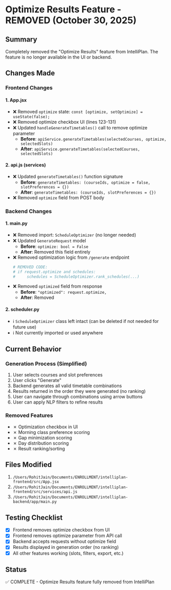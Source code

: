 # Optimize Results Feature - REMOVED (October 30, 2025)

## Summary
Completely removed the "Optimize Results" feature from IntelliPlan. The feature is no longer available in the UI or backend.

## Changes Made

### Frontend Changes

#### 1. **App.jsx**
- ❌ Removed `optimize` state: `const [optimize, setOptimize] = useState(false);`
- ❌ Removed optimize checkbox UI (lines 123-131)
- ❌ Updated `handleGenerateTimetables()` call to remove optimize parameter
  - **Before**: `apiService.generateTimetables(selectedCourses, optimize, selectedSlots)`
  - **After**: `apiService.generateTimetables(selectedCourses, selectedSlots)`

#### 2. **api.js (services)**
- ❌ Updated `generateTimetables()` function signature
  - **Before**: `generateTimetables: (courseIds, optimize = false, slotPreferences = {})`
  - **After**: `generateTimetables: (courseIds, slotPreferences = {})`
- ❌ Removed `optimize` field from POST body

### Backend Changes

#### 1. **main.py**
- ❌ Removed import: `ScheduleOptimizer` (no longer needed)
- ❌ Updated `GenerateRequest` model
  - **Before**: `optimize: bool = False`
  - **After**: Removed this field entirely
- ❌ Removed optimization logic from `/generate` endpoint
  ```python
  # REMOVED CODE:
  # if request.optimize and schedules:
  #     schedules = ScheduleOptimizer.rank_schedules(...)
  ```
- ❌ Removed `optimized` field from response
  - **Before**: `"optimized": request.optimize,`
  - **After**: Removed

#### 2. **scheduler.py**
- ℹ️ `ScheduleOptimizer` class left intact (can be deleted if not needed for future use)
- ℹ️ Not currently imported or used anywhere

## Current Behavior

### Generation Process (Simplified)
1. User selects courses and slot preferences
2. User clicks "Generate"
3. Backend generates all valid timetable combinations
4. Results returned in the order they were generated (no ranking)
5. User can navigate through combinations using arrow buttons
6. User can apply NLP filters to refine results

### Removed Features
- ✗ Optimization checkbox in UI
- ✗ Morning class preference scoring
- ✗ Gap minimization scoring
- ✗ Day distribution scoring
- ✗ Result ranking/sorting

## Files Modified
1. `/Users/RohitJain/Documents/ENROLLMENT/intelliplan-frontend/src/App.jsx`
2. `/Users/RohitJain/Documents/ENROLLMENT/intelliplan-frontend/src/services/api.js`
3. `/Users/RohitJain/Documents/ENROLLMENT/intelliplan-backend/app/main.py`

## Testing Checklist
- [x] Frontend removes optimize checkbox from UI
- [x] Frontend removes optimize parameter from API call
- [x] Backend accepts requests without optimize field
- [x] Results displayed in generation order (no ranking)
- [x] All other features working (slots, filters, export, etc.)

## Status
✅ COMPLETE - Optimize Results feature fully removed from IntelliPlan
